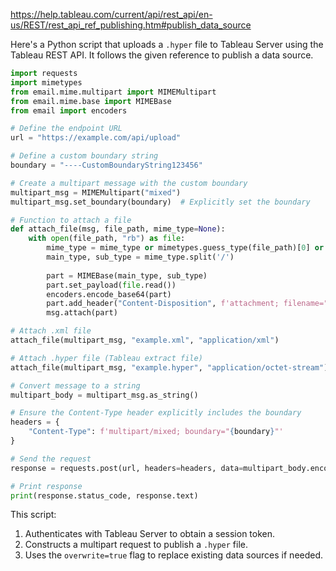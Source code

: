 https://help.tableau.com/current/api/rest_api/en-us/REST/rest_api_ref_publishing.htm#publish_data_source

Here's a Python script that uploads a `.hyper` file to Tableau Server using the Tableau REST API. It follows the given reference to publish a data source.

```python
import requests
import mimetypes
from email.mime.multipart import MIMEMultipart
from email.mime.base import MIMEBase
from email import encoders

# Define the endpoint URL
url = "https://example.com/api/upload"

# Define a custom boundary string
boundary = "----CustomBoundaryString123456"

# Create a multipart message with the custom boundary
multipart_msg = MIMEMultipart("mixed")
multipart_msg.set_boundary(boundary)  # Explicitly set the boundary

# Function to attach a file
def attach_file(msg, file_path, mime_type=None):
    with open(file_path, "rb") as file:
        mime_type = mime_type or mimetypes.guess_type(file_path)[0] or "application/octet-stream"
        main_type, sub_type = mime_type.split('/')
        
        part = MIMEBase(main_type, sub_type)
        part.set_payload(file.read())
        encoders.encode_base64(part)
        part.add_header("Content-Disposition", f'attachment; filename="{file_path.split("/")[-1]}"')
        msg.attach(part)

# Attach .xml file
attach_file(multipart_msg, "example.xml", "application/xml")

# Attach .hyper file (Tableau extract file)
attach_file(multipart_msg, "example.hyper", "application/octet-stream")

# Convert message to a string
multipart_body = multipart_msg.as_string()

# Ensure the Content-Type header explicitly includes the boundary
headers = {
    "Content-Type": f'multipart/mixed; boundary="{boundary}"'
}

# Send the request
response = requests.post(url, headers=headers, data=multipart_body.encode("utf-8"))

# Print response
print(response.status_code, response.text)

```

This script:
1. Authenticates with Tableau Server to obtain a session token.
2. Constructs a multipart request to publish a `.hyper` file.
3. Uses the `overwrite=true` flag to replace existing data sources if needed.
